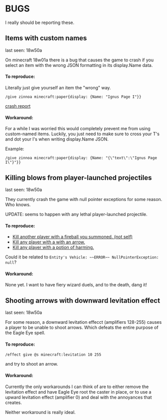 # BUGS
I really should be reporting these.


## Items with custom names
last seen: 18w50a

On minecraft 18w01a there is a bug that causes the game to crash if you select an item with the wrong JSON formatting in its display.Name data.

#### To reproduce:
Literally just give yourself an item the "wrong" way.
```
/give zinnoa minecraft:paper{display: {Name: "Ignus Page I"}}
```
[crash report](https://github.com/isaachelbling/zMagic/blob/master/notes/crashes/json-display-name.txt)

#### Workaround:

For a while I was worried this would completely prevent me from using custom-named items.
Luckily, you just need to make sure to cross your T's and dot your I's when writing display.Name JSON.

Example:

```
/give zinnoa minecraft:paper{display: {Name: "{\"text\":\"Ignus Page I\"}"}}
```


## Killing blows from player-launched projectiles
last seen: 18w50a

They currently crash the game with null pointer exceptions for some reason. Who knows.

UPDATE: seems to happen with any lethal player-launched projectile.

#### To reproduce:
- [Kill another player with a fireball you summoned. (not self)](https://github.com/isaachelbling/zMagic/blob/master/notes/crashes/fireball.txt)
- [Kill any player with a with an arrow.](https://github.com/isaachelbling/zMagic/blob/master/notes/crashes/arrow.txt)
- [Kill any player with a potion of harming.](https://github.com/isaachelbling/zMagic/blob/master/notes/crashes/potion.txt)

Could it be related to ```Entity's Vehicle: ~~ERROR~~ NullPointerException: null```?


#### Workaround:
None yet. I want to have fiery wizard duels, and to the death, dang it!


## Shooting arrows with downward levitation effect
last seen: 18w50a

For some reason, a downward levitation effecct (amplifiers 128-255) causes a player to be unable to shoot arrows. Which defeats the entire purpose of the Eagle Eye spell.

#### To reproduce:
```
/effect give @s minecraft:levitation 10 255
```
and try to shoot an arrow.


#### Workaround:
Currently the only workarounds I can think of are to either remove the levitation effect and have Eagle Eye root the caster in place, or to use a upward levitation effect (amplifier 0) and deal with the annoyances that creates.

Neither workaround is really ideal.
